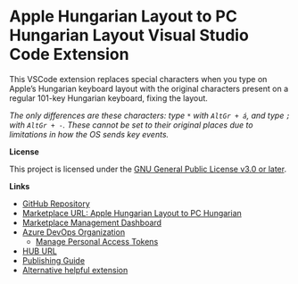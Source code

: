# Apple Hungarian Layout to PC Hungarian Layout Visual Studio Code Extension

This VSCode extension replaces special characters when you type on Apple’s Hungarian keyboard layout with the original characters present on a regular 101-key Hungarian keyboard, fixing the layout. 

*The only differences are these characters: type `*` with `AltGr + á`, and type `;` with `AltGr + -`. These cannot be set to their original places due to limitations in how the OS sends key events.*

**License**

This project is licensed under the [GNU General Public License v3.0 or later](https://www.gnu.org/licenses/gpl-3.0.html).

**Links**

- [GitHub Repository](https://github.com/hlorand/apple-hun-to-pc-hun-vscode)
- [Marketplace URL: Apple Hungarian Layout to PC Hungarian](https://marketplace.visualstudio.com/items?itemName=hlorand.apple-hungarian-layout-to-pc-hungarian) 
- [Marketplace Management Dashboard](https://marketplace.visualstudio.com/manage/publishers/hlorand)
- [Azure DevOps Organization](https://dev.azure.com/hlorand)
  - [Manage Personal Access Tokens](https://dev.azure.com/hlorand/_usersSettings/tokens)
- [HUB URL](https://marketplace.visualstudio.com/manage/publishers/hlorand/extensions/apple-hungarian-layout-to-pc-hungarian/hub)
- [Publishing Guide](https://code.visualstudio.com/api/working-with-extensions/publishing-extension)
- [Alternative helpful extension](https://marketplace.visualstudio.com/items?itemName=sporiley.symbol-complete)